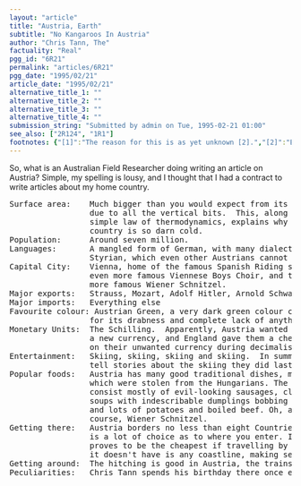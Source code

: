 ```yaml
---
layout: "article"
title: "Austria, Earth"
subtitle: "No Kangaroos In Austria"
author: "Chris Tann, The"
factuality: "Real"
pgg_id: "6R21"
permalink: "articles/6R21"
pgg_date: "1995/02/21"
article_date: "1995/02/21"
alternative_title_1: ""
alternative_title_2: ""
alternative_title_3: ""
alternative_title_4: ""
submission_string: "Submitted by admin on Tue, 1995-02-21 01:00"
see_also: ["2R124", "1R1"]
footnotes: {"[1]":"The reason for this is as yet unknown [2].","[2]":"Even to Chris Tann.","[3]":"Don't believe me? OK, here goes: Italy, Switzerland, Germany, Liechtenstein, Czech Republic, Slovakia, Slovania, and, um.... OK, you're right, its only seven."}
---
```

<div>
<p>So, what is an Australian Field Researcher doing writing an article on Austria? Simple, my spelling is lousy, and I thought that I had a contract to write articles about my home country.</p>
<pre>
Surface area:    Much bigger than you would expect from its perimeter,
                 due to all the vertical bits.  This, along with a
                 simple law of thermodynamics, explains why the
                 country is so darn cold.
Population:      Around seven million.
Languages:       A mangled form of German, with many dialects such as
                 Styrian, which even other Austrians cannot comprehend.
Capital City:    Vienna, home of the famous Spanish Riding school, the
                 even more famous Viennese Boys Choir, and the still
                 more famous Wiener Schnitzel.
Major exports:   Strauss, Mozart, Adolf Hitler, Arnold Schwarzenegger.
Major imports:   Everything else
Favourite colour: Austrian Green, a very dark green colour chosen
                 for its drabness and complete lack of anything eye-catching
Monetary Units:  The Schilling.  Apparently, Austria wanted to buy
                 a new currency, and England gave them a cheap deal
                 on their unwanted currency during decimalisation.
Entertainment:   Skiing, skiing, skiing and skiing.  In summer, people
                 tell stories about the skiing they did last winter.
Popular foods:   Austria has many good traditional dishes, most of
                 which were stolen from the Hungarians. The rest
                 consist mostly of evil-looking sausages, clear
                 soups with indescribable dumplings bobbing around,
                 and lots of potatoes and boiled beef. Oh, and of
                 course, Wiener Schnitzel.
Getting there:   Austria borders no less than eight Countries <a href="#footnotes.3" class="footnote-link">[3]</a>, so there
                 is a lot of choice as to where you enter. Italy usually
                 proves to be the cheapest if travelling by train. What
                 it doesn't have is any coastline, making sea-travel tricky.
Getting around:  The hitching is good in Austria, the trains are expensive.
Peculiarities:   Chris Tann spends his birthday there once every 20 years <a href="#footnotes.1" class="footnote-link">[1]</a>.
</pre>
</div>
